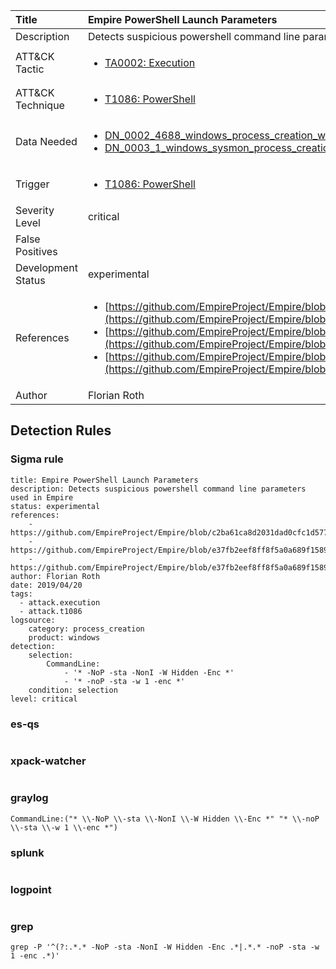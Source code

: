| Title                | Empire PowerShell Launch Parameters                                                                                                                                                 |
|:---------------------|:------------------------------------------------------------------------------------------------------------------------------------------------------------|
| Description          | Detects suspicious powershell command line parameters used in Empire                                                                                                                                           |
| ATT&amp;CK Tactic    | <ul><li>[TA0002: Execution](https://attack.mitre.org/tactics/TA0002)</li></ul>  |
| ATT&amp;CK Technique | <ul><li>[T1086: PowerShell](https://attack.mitre.org/techniques/T1086)</li></ul>                             |
| Data Needed          | <ul><li>[DN_0002_4688_windows_process_creation_with_commandline](../Data_Needed/DN_0002_4688_windows_process_creation_with_commandline.md)</li><li>[DN_0003_1_windows_sysmon_process_creation](../Data_Needed/DN_0003_1_windows_sysmon_process_creation.md)</li></ul>                                                         |
| Trigger              | <ul><li>[T1086: PowerShell](../Triggers/T1086.md)</li></ul>  |
| Severity Level       | critical                                                                                                                                                 |
| False Positives      | <ul></ul>                                                                  |
| Development Status   | experimental                                                                                                                                                |
| References           | <ul><li>[https://github.com/EmpireProject/Empire/blob/c2ba61ca8d2031dad0cfc1d5770ba723e8b710db/lib/common/helpers.py#L165](https://github.com/EmpireProject/Empire/blob/c2ba61ca8d2031dad0cfc1d5770ba723e8b710db/lib/common/helpers.py#L165)</li><li>[https://github.com/EmpireProject/Empire/blob/e37fb2eef8ff8f5a0a689f1589f424906fe13055/lib/modules/powershell/persistence/powerbreach/deaduser.py#L191](https://github.com/EmpireProject/Empire/blob/e37fb2eef8ff8f5a0a689f1589f424906fe13055/lib/modules/powershell/persistence/powerbreach/deaduser.py#L191)</li><li>[https://github.com/EmpireProject/Empire/blob/e37fb2eef8ff8f5a0a689f1589f424906fe13055/lib/modules/powershell/persistence/powerbreach/resolver.py#L178](https://github.com/EmpireProject/Empire/blob/e37fb2eef8ff8f5a0a689f1589f424906fe13055/lib/modules/powershell/persistence/powerbreach/resolver.py#L178)</li></ul>                                                          |
| Author               | Florian Roth                                                                                                                                                |


## Detection Rules

### Sigma rule

```
title: Empire PowerShell Launch Parameters
description: Detects suspicious powershell command line parameters used in Empire
status: experimental
references:
    - https://github.com/EmpireProject/Empire/blob/c2ba61ca8d2031dad0cfc1d5770ba723e8b710db/lib/common/helpers.py#L165
    - https://github.com/EmpireProject/Empire/blob/e37fb2eef8ff8f5a0a689f1589f424906fe13055/lib/modules/powershell/persistence/powerbreach/deaduser.py#L191
    - https://github.com/EmpireProject/Empire/blob/e37fb2eef8ff8f5a0a689f1589f424906fe13055/lib/modules/powershell/persistence/powerbreach/resolver.py#L178
author: Florian Roth
date: 2019/04/20
tags:
  - attack.execution
  - attack.t1086
logsource:
    category: process_creation
    product: windows
detection:
    selection:
        CommandLine:
            - '* -NoP -sta -NonI -W Hidden -Enc *'
            - '* -noP -sta -w 1 -enc *'
    condition: selection
level: critical

```





### es-qs
    
```

```


### xpack-watcher
    
```

```


### graylog
    
```
CommandLine:("* \\-NoP \\-sta \\-NonI \\-W Hidden \\-Enc *" "* \\-noP \\-sta \\-w 1 \\-enc *")
```


### splunk
    
```

```


### logpoint
    
```

```


### grep
    
```
grep -P '^(?:.*.* -NoP -sta -NonI -W Hidden -Enc .*|.*.* -noP -sta -w 1 -enc .*)'
```



